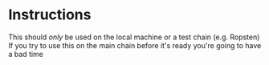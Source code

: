 # Instructions
This should _only_ be used on the local machine or a test chain (e.g. Ropsten) 
If you try to use this on the main chain before it's ready you're going to have a bad time